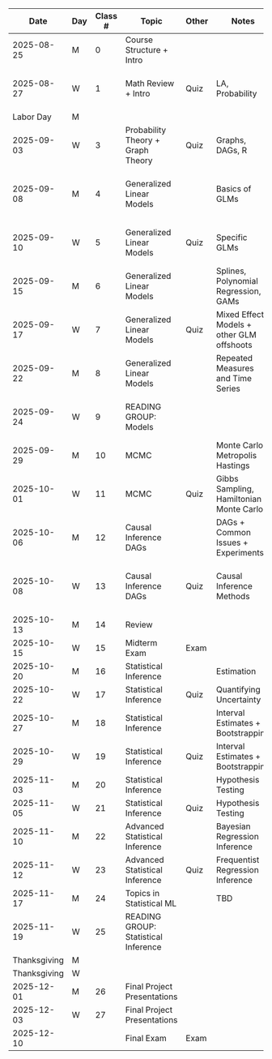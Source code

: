|Date        |Day|Class #|Topic                               |Other|Notes                                    |Reading                                       |
|------------|---|-------|------------------------------------|-----|-----------------------------------------|----------------------------------------------|
|2025-08-25  |M  |0      |Course Structure + Intro            |     |                                         |                                              |
|2025-08-27  |W  |1      |Math Review + Intro                 |Quiz |LA, Probability                          |Math for ML Chapter 2,4,5                     |
|Labor Day   |M  |       |                                    |     |                                         |                                              |
|2025-09-03  |W  |3      |Probability Theory + Graph Theory   |Quiz |Graphs, DAGs, R                          |Math for ML Chapter 6                         |
|2025-09-08  |M  |4      |Generalized Linear Models           |     |Basics of GLMs                           |Regression and Other Stories Chapters 8 and 13|
|2025-09-10  |W  |5      |Generalized Linear Models           |Quiz |Specific GLMs                            |Regression and Other Stories Chapter 15       |
|2025-09-15  |M  |6      |Generalized Linear Models           |     |Splines, Polynomial Regression, GAMs     |Noam Ross course (see Resources)              |
|2025-09-17  |W  |7      |Generalized Linear Models           |Quiz |Mixed Effect Models + other GLM offshoots|TJ Mahr's blog                                |
|2025-09-22  |M  |8      |Generalized Linear Models           |     |Repeated Measures and Time Series        |                                              |
|2025-09-24  |W  |9      |READING GROUP: Models               |     |                                         |Journal Articles (see Canvas)                 |
|2025-09-29  |M  |10     |MCMC                                |     |Monte Carlo, Metropolis Hastings         |Bayes Rules! Chapter 7                        |
|2025-10-01  |W  |11     |MCMC                                |Quiz |Gibbs Sampling, Hamiltonian Monte Carlo  |                                              |
|2025-10-06  |M  |12     |Causal Inference DAGs               |     |DAGs + Common Issues + Experiments       |Causal Inference in R Chapter 5               |
|2025-10-08  |W  |13     |Causal Inference DAGs               |Quiz |Causal Inference Methods                 |Causal Inference in R Chapter 8-10            |
|2025-10-13  |M  |14     |Review                              |     |                                         |                                              |
|2025-10-15  |W  |15     |Midterm Exam                        |Exam |                                         |                                              |
|2025-10-20  |M  |16     |Statistical Inference               |     |Estimation                               |TBD                                           |
|2025-10-22  |W  |17     |Statistical Inference               |Quiz |Quantifying Uncertainty                  |TBD                                           |
|2025-10-27  |M  |18     |Statistical Inference               |     |Interval Estimates + Bootstrapping       |TBD                                           |
|2025-10-29  |W  |19     |Statistical Inference               |Quiz |Interval Estimates + Bootstrapping       |TBD                                           |
|2025-11-03  |M  |20     |Statistical Inference               |     |Hypothesis Testing                       |TBD                                           |
|2025-11-05  |W  |21     |Statistical Inference               |Quiz |Hypothesis Testing                       |TBD                                           |
|2025-11-10  |M  |22     |Advanced Statistical Inference      |     |Bayesian Regression Inference            |TBD                                           |
|2025-11-12  |W  |23     |Advanced Statistical Inference      |Quiz |Frequentist Regression Inference         |TBD                                           |
|2025-11-17  |M  |24     |Topics in Statistical ML            |     |TBD                                      |TBD                                           |
|2025-11-19  |W  |25     |READING GROUP: Statistical Inference|     |                                         |Journal Articles (see Canvas)                 |
|Thanksgiving|M  |       |                                    |     |                                         |                                              |
|Thanksgiving|W  |       |                                    |     |                                         |                                              |
|2025-12-01  |M  |26     |Final Project Presentations         |     |                                         |                                              |
|2025-12-03  |W  |27     |Final Project Presentations         |     |                                         |                                              |
|2025-12-10  |   |       |Final Exam                          |Exam |                                         |                                              |